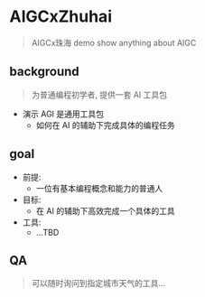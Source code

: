 # AIGCxZhuhai
> AIGCx珠海
demo show anything about AIGC

## background

> 为普通编程初学者, 提供一套 AI 工具包

- 演示 AGI 是通用工具包
    - 如何在 AI 的辅助下完成具体的编程任务


## goal

- 前提:
    - 一位有基本编程概念和能力的普通人
- 目标:
    - 在 AI 的辅助下高效完成一个具体的工具
- 工具:
    - ...TBD

## QA
> 可以随时询问到指定城市天气的工具...


